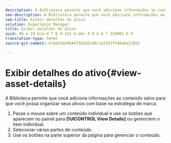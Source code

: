 ```yaml
---
description: A Biblioteca permite que você adicione informações ao conteúdo salvo para que você possa organizar seus ativos com base na estratégia de marca.
seo-description: A Biblioteca permite que você adicione informações ao conteúdo salvo para que você possa organizar seus ativos com base na estratégia de marca.
seo-title: Exibir detalhes do ativo
solution: Experience Manager
title: Exibir detalhes do ativo
uuid: 06 a 19 bca-d 7 b 9-431 b-abc 4-9 d 6 f 154901 b 9
translation-type: tm+mt
source-git-commit: 67aeb3de964473b326c88c3a3f81ff48a6a12652

---
```



# Exibir detalhes do ativo{#view-asset-details}

A Biblioteca permite que você adicione informações ao conteúdo salvo para que você possa organizar seus ativos com base na estratégia de marca.

1. Passe o mouse sobre um conteúdo individual e use os botões que aparecem no painel para **[!UICONTROL View Details]** ou gerenciem o item individual.
1. Selecionar várias partes de conteúdo
1. Use os botões na parte superior da página para gerenciar o conteúdo.
